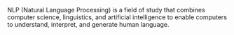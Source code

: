NLP (Natural Language Processing) is a field of study that combines computer science, linguistics, and artificial intelligence to enable computers to understand, interpret, and generate human language.
